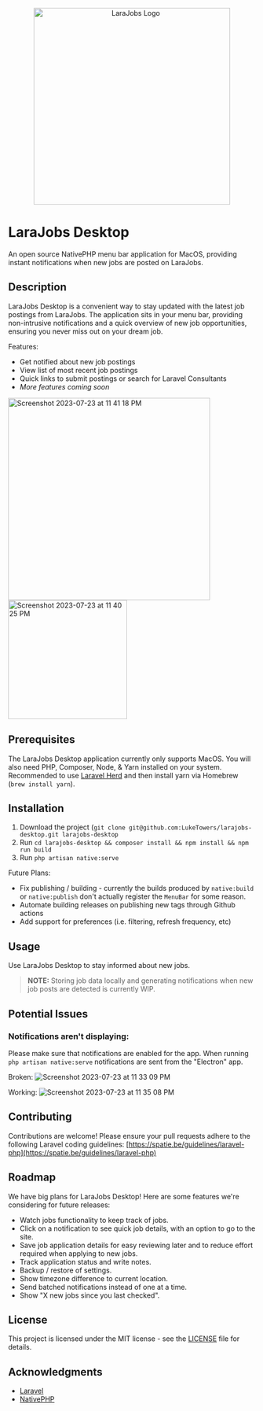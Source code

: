<p align="center"><a href="https://larajobs.com" target="_blank"><img src="https://github.com/LukeTowers/larajobs-desktop/assets/7253840/24e5d3c2-74e9-4305-9503-43518aa7223c" width="400" alt="LaraJobs Logo"></a></p>

# LaraJobs Desktop

An open source NativePHP menu bar application for MacOS, providing instant notifications when new jobs are posted on LaraJobs.

## Description

LaraJobs Desktop is a convenient way to stay updated with the latest job postings from LaraJobs. The application sits in your menu bar, providing non-intrusive notifications and a quick overview of new job opportunities, ensuring you never miss out on your dream job.

Features:
- Get notified about new job postings
- View list of most recent job postings
- Quick links to submit postings or search for Laravel Consultants
- *More features coming soon*

<img width="411" alt="Screenshot 2023-07-23 at 11 41 18 PM" src="https://github.com/LukeTowers/larajobs-desktop/assets/7253840/46fd2c27-240f-424f-9c8b-afcb9f12685a">

<img width="242" alt="Screenshot 2023-07-23 at 11 40 25 PM" src="https://github.com/LukeTowers/larajobs-desktop/assets/7253840/0421b540-6997-417c-b3b6-61fcd5a2ffcb">

## Prerequisites

The LaraJobs Desktop application currently only supports MacOS. You will also need PHP, Composer, Node, & Yarn installed on your system. Recommended to use [Laravel Herd](https://herd.laravel.com/) and then install yarn via Homebrew (`brew install yarn`).

## Installation

1. Download the project (`git clone git@github.com:LukeTowers/larajobs-desktop.git larajobs-desktop`
2. Run `cd larajobs-desktop && composer install && npm install && npm run build`
3. Run `php artisan native:serve`

Future Plans:
- Fix publishing / building - currently the builds produced by `native:build` or `native:publish` don't actually register the `MenuBar` for some reason.
- Automate building releases on publishing new tags through Github actions
- Add support for preferences (i.e. filtering, refresh frequency, etc)

## Usage

Use LaraJobs Desktop to stay informed about new jobs.

>**NOTE:** Storing job data locally and generating notifications when new job posts are detected is currently WIP.

## Potential Issues

### Notifications aren't displaying:

Please make sure that notifications are enabled for the app. When running `php artisan native:serve` notifications are sent from the "Electron" app.

Broken:
![Screenshot 2023-07-23 at 11 33 09 PM](https://github.com/LukeTowers/larajobs-desktop/assets/7253840/05433b27-d9e9-408f-b882-55b690b93738)

Working:
![Screenshot 2023-07-23 at 11 35 08 PM](https://github.com/LukeTowers/larajobs-desktop/assets/7253840/487f170c-c4ba-498b-81c5-452ee2e9f0b7)

## Contributing

Contributions are welcome! Please ensure your pull requests adhere to the following Laravel coding guidelines: [https://spatie.be/guidelines/laravel-php](https://spatie.be/guidelines/laravel-php)

## Roadmap

We have big plans for LaraJobs Desktop! Here are some features we're considering for future releases:

- Watch jobs functionality to keep track of jobs.
- Click on a notification to see quick job details, with an option to go to the site.
- Save job application details for easy reviewing later and to reduce effort required when applying to new jobs.
- Track application status and write notes.
- Backup / restore of settings.
- Show timezone difference to current location.
- Send batched notifications instead of one at a time.
- Show "X new jobs since you last checked".

## License

This project is licensed under the MIT license - see the [LICENSE](LICENSE) file for details.

## Acknowledgments

- [Laravel](https://laravel.com/)
- [NativePHP](https://nativephp.com/)
